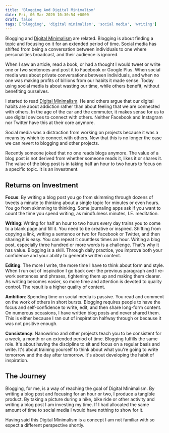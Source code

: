 ```yaml
---
title: 'Blogging And Digital Minimalism'
date: Fri, 06 Mar 2020 10:30:54 +0000
draft: false
tags: ['blogging', 'digital minimalism', 'social media', 'writing']
---
```


Blogging and [Digital Minimalism](https://www.audible.com/search?keywords=digital+minimalism&ref=a_hp_t1_header_search) are related. Blogging is about finding a topic and focusing on it for an extended period of time. Social media has shifted from being a conversation between individuals to one where personalities broadcast, and their audience is ignored.

When I saw an article, read a book, or had a thought I would tweet or write one or two sentences and post it to Facebook or Google Plus. When social media was about private conversations between individuals, and when no one was making profits of billions from our habits it made sense. Today using social media is about wasting our time, while others benefit, without benefiting ourselves.

I started to read [Digital Minimalism](https://www.audible.com/pd/Digital-Minimalism-Audiobook/B07LGF8TCJ?qid=1583485523&sr=1-1&ref=a_search_c3_lProduct_1_1&pf_rd_p=e81b7c27-6880-467a-b5a7-13cef5d729fe&pf_rd_r=SB9J6G06NSQJM3CMYY9E). He and others argue that our digital habits are about addiction rather than about feeling that we are connected with others. In the age of the car and the commuter, it makes sense for us to use digital devices to connect with others. Neither Facebook and Instagram nor Twitter have this at their core anymore.

Social media was a distraction from working on projects because it was a means by which to connect with others. Now that this is no longer the case we can revert to blogging and other projects.

Recently someone joked that no one reads blogs anymore. The value of a blog post is not derived from whether someone reads it, likes it or shares it. The value of the blog post is in taking half an hour to two hours to focus on a specific topic. It is an investment.

Returns on Investment
---------------------

**Focus**: By writing a blog post you go from skimming through dozens of tweets a minute to thinking about a single topic for minutes or even hours. You go from skimming to thinking. Some journaling apps ask if you want to count the time you spend writing, as mindfulness minutes, I.E. meditation.

**Writing**: Writing for half an hour to two hours every day trains you to come to a blank page and fill it. You need to be creative or inspired. Shifting from copying a link, writing a sentence or two for Facebook or Twitter, and then sharing it is easy. You can repeat it countless times an hour. Writing a blog post, especially three hundred or more words is a challenge. That's why it has value. Blogging is a skill. Through daily practice, you improve both your confidence and your ability to generate written content.

**Editing**: The more I write, the more time I have to think about form and style. When I run out of inspiration I go back over the previous paragraph and I re-work sentences and phrases, tightening them up and making them clearer. As writing becomes easier, so more time and attention is devoted to quality control. The result is a higher quality of content.

**Ambition**: Spending time on social media is passive. You read and comment on the work of others in short bursts. Blogging requires people to have the focus and self-confidence to write, edit, and then share long-form content. On numerous occasions, I have written blog posts and never shared them. This is either because I ran out of inspiration halfway through or because it was not positive enough.

**Consistency**: Nanowrimo and other projects teach you to be consistent for a week, a month or an extended period of time. Blogging fulfills the same role. It's about having the discipline to sit and focus on a regular basis and write. It's about training yourself to think about what you're going to write tomorrow and the day after tomorrow. It's about developing the habit of inspiration.

The Journey
-----------

Blogging, for me, is a way of reaching the goal of Digital Minimalism. By writing a blog post and focusing for an hour or two, I produce a tangible product. By taking a picture during a hike, bike ride or other activity and writing a blog post I am investing my time. If I had allocated the same amount of time to social media I would have nothing to show for it.

Having said this Digital Minimalism is a concept I am not familiar with so expect a different perspective shortly.